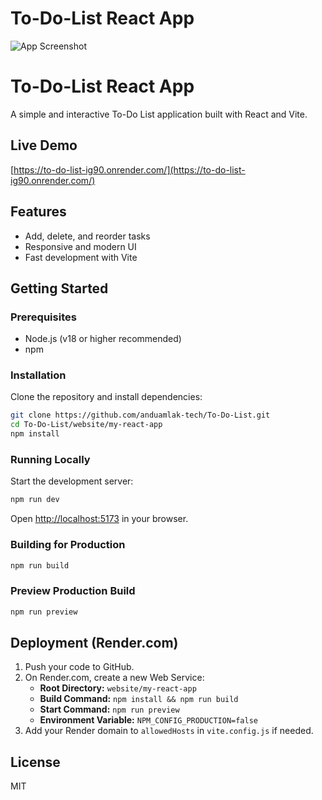 <!-- filepath: /home/andy/Music/To-Do-List/website/my-react-app/README.md -->
# To-Do-List React App

![App Screenshot](public/screenshot.png)


# To-Do-List React App

A simple and interactive To-Do List application built with React and Vite.

## Live Demo

[https://to-do-list-ig90.onrender.com/](https://to-do-list-ig90.onrender.com/)

## Features

- Add, delete, and reorder tasks
- Responsive and modern UI
- Fast development with Vite

## Getting Started

### Prerequisites

- Node.js (v18 or higher recommended)
- npm

### Installation

Clone the repository and install dependencies:

```sh
git clone https://github.com/anduamlak-tech/To-Do-List.git
cd To-Do-List/website/my-react-app
npm install
```

### Running Locally

Start the development server:

```sh
npm run dev
```

Open [http://localhost:5173](http://localhost:5173) in your browser.

### Building for Production

```sh
npm run build
```

### Preview Production Build

```sh
npm run preview
```

## Deployment (Render.com)

1. Push your code to GitHub.
2. On Render.com, create a new Web Service:
   - **Root Directory:** `website/my-react-app`
   - **Build Command:** `npm install && npm run build`
   - **Start Command:** `npm run preview`
   - **Environment Variable:** `NPM_CONFIG_PRODUCTION=false`
3. Add your Render domain to `allowedHosts` in `vite.config.js` if needed.

## License

MIT
